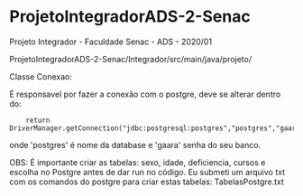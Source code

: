 # ProjetoIntegradorADS-2-Senac
Projeto Integrador - Faculdade Senac - ADS - 2020/01


ProjetoIntegradorADS-2-Senac/Integrador/src/main/java/projeto/

Classe Conexao:

 É responsavel por fazer a conexão com o postgre, deve se alterar dentro do:
 
        return DriverManager.getConnection("jdbc:postgresql:postgres","postgres","gaara");
 
 onde 'postgres' é nome da database e 'gaara' senha do seu banco.
 
 OBS: É importante criar as tabelas: sexo, idade, deficiencia, cursos e escolha no Postgre antes de dar run no código.
 Eu submeti um arquivo txt com os comandos do postgre para criar estas tabelas:
     TabelasPostgre.txt
